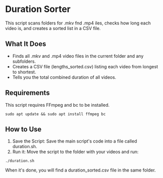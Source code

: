 # Duration Sorter
This script scans folders for .mkv fnd .mp4 iles, checks how long each video is, and creates a sorted list in a CSV file.

## What It Does
* Finds all .mkv and .mp4 video files in the current folder and any subfolders.
* Creates a CSV file (lengths_sorted.csv) listing each video from longest to shortest.
* Tells you the total combined duration of all videos.

## Requirements
This script requires FFmpeg and bc to be installed.

`sudo apt update && sudo apt install ffmpeg bc`

## How to Use
1. Save the Script: Save the main script's code into a file called duration.sh.
2. Run it: Move the script to the folder with your videos and run:

`./duration.sh`

When it's done, you will find a duration_sorted.csv file in the same folder.

